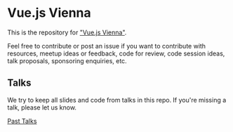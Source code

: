 # Vue.js Vienna

This is the repository for ["Vue.js Vienna"](https://www.meetup.com/Vue-js-Vienna/).

Feel free to contribute or post an issue if you want to contribute with resources, meetup ideas or feedback, code for review, code session ideas, talk proposals, sponsoring enquiries, etc.

## Talks

We try to keep all slides and code from talks in this repo. If you're missing a talk, please let us know.

[Past Talks](talks/README.md)

